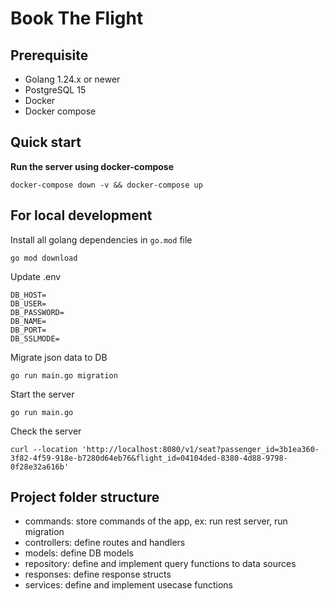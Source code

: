 # Book The Flight

## Prerequisite

- Golang 1.24.x or newer
- PostgreSQL 15
- Docker
- Docker compose

## Quick start

**Run the server using docker-compose**
```
docker-compose down -v && docker-compose up
```

## For local development

Install all golang dependencies in `go.mod` file
```
go mod download
```
Update .env
```
DB_HOST=
DB_USER=
DB_PASSWORD=
DB_NAME=
DB_PORT=
DB_SSLMODE=
```

Migrate json data to DB
```
go run main.go migration
```
Start the server
```
go run main.go
```
Check the server
```
curl --location 'http://localhost:8080/v1/seat?passenger_id=3b1ea360-3f82-4f59-918e-b7280d64eb76&flight_id=04104ded-8380-4d88-9798-0f28e32a616b'
```

## Project folder structure
- commands: store commands of the app, ex: run rest server, run migration
- controllers: define routes and handlers
- models: define DB models
- repository: define and implement query functions to data sources
- responses: define response structs
- services: define and implement usecase functions
